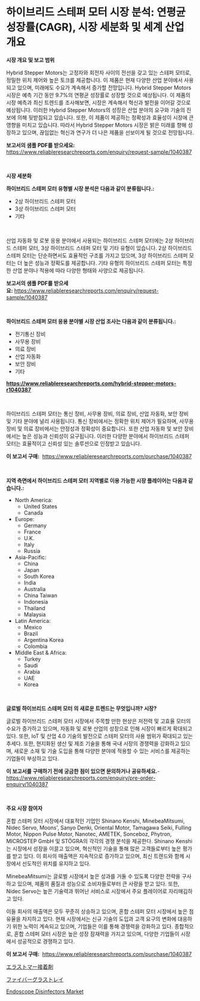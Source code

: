 <p><h1>하이브리드 스테퍼 모터 시장 분석: 연평균 성장률(CAGR), 시장 세분화 및 세계 산업 개요</h1></p><p><strong>시장 개요 및 보고 범위</strong></p>
<p><p>Hybrid Stepper Motors는 고정자와 회전자 사이의 전선을 갖고 있는 스테퍼 모터로, 정밀한 위치 제어와 높은 토크를 제공합니다. 이 제품은 현재 다양한 산업 분야에서 사용되고 있으며, 미래에도 수요가 계속해서 증가할 전망입니다. Hybrid Stepper Motors 시장은 예측 기간 동안 9.7%의 연평균 성장률로 성장할 것으로 예상됩니다. 이 제품의 시장 예측과 최신 트렌드를 조사해보면, 시장은 계속해서 혁신과 발전을 이어갈 것으로 예상됩니다. 이러한 Hybrid Stepper Motors의 성장은 산업 분야의 요구와 기술의 진보에 의해 뒷받침되고 있습니다. 또한, 이 제품이 제공하는 정확성과 효율성이 시장에 큰 영향을 미치고 있습니다. 따라서 Hybrid Stepper Motors 시장은 밝은 미래를 향해 성장하고 있으며, 끊임없는 혁신과 연구가 더 나은 제품을 선보이게 될 것으로 전망됩니다.</p></p>
<p><strong>보고서의 샘플 PDF를 받으세요:</strong> <a href="https://www.reliableresearchreports.com/enquiry/request-sample/1040387">https://www.reliableresearchreports.com/enquiry/request-sample/1040387</a></p>
<p>&nbsp;</p>
<p><strong>시장 세분화</strong></p>
<p><strong>하이브리드 스테퍼 모터 유형별 시장 분석은 다음과 같이 분류됩니다.:</strong></p>
<p><ul><li>2상 하이브리드 스테퍼 모터</li><li>3상 하이브리드 스테퍼 모터</li><li>기타</li></ul></p>
<p>&nbsp;</p>
<p><p>산업 자동화 및 로봇 응용 분야에서 사용되는 하이브리드 스테퍼 모터에는 2상 하이브리드 스테퍼 모터, 3상 하이브리드 스테퍼 모터 및 기타 유형이 있습니다. 2상 하이브리드 스테퍼 모터는 단순하면서도 효율적인 구조를 가지고 있으며, 3상 하이브리드 스테퍼 모터는 더 높은 성능과 정확도를 제공합니다. 기타 유형의 하이브리드 스테퍼 모터는 특정한 산업 분야나 적용에 따라 다양한 형태와 사양으로 제공됩니다.</p></p>
<p><strong>보고서의 샘플 PDF를 받으세요:</strong>&nbsp;<a href="https://www.reliableresearchreports.com/enquiry/request-sample/1040387">https://www.reliableresearchreports.com/enquiry/request-sample/1040387</a></p>
<p>&nbsp;</p>
<p><strong> 하이브리드 스테퍼 모터 응용 분야별 시장 산업 조사는 다음과 같이 분류됩니다.:</strong></p>
<p><ul><li>전기통신 장비</li><li>사무용 장비</li><li>의료 장비</li><li>산업 자동화</li><li>보안 장비</li><li>기타</li></ul></p>
<p><strong><a href="https://www.reliableresearchreports.com/hybrid-stepper-motors-r1040387">https://www.reliableresearchreports.com/hybrid-stepper-motors-r1040387</a></strong></p>
<p>&nbsp;</p>
<p><p>하이브리드 스테퍼 모터는 통신 장비, 사무용 장비, 의료 장비, 산업 자동화, 보안 장비 및 기타 분야에 널리 사용됩니다. 통신 장비에서는 정확한 위치 제어가 필요하며, 사무용 장비 및 의료 장비에서는 안정성과 정확성이 중요합니다. 또한 산업 자동화 및 보안 장비에서는 높은 성능과 신뢰성이 요구됩니다. 이러한 다양한 분야에서 하이브리드 스테퍼 모터는 효율적이고 신뢰성 있는 솔루션으로 인정받고 있습니다.</p></p>
<p><strong>이 보고서 구매:</strong>&nbsp; <a href="https://www.reliableresearchreports.com/purchase/1040387">https://www.reliableresearchreports.com/purchase/1040387</a></p>
<p>&nbsp;</p>
<p><strong>지역 측면에서 하이브리드 스테퍼 모터 지역별로 이용 가능한 시장 플레이어는 다음과 같습니다.:</strong></p>
<p><ul>
    <li>
        North America:
        <ul>
            <li>United States</li>
            <li>Canada</li>
        </ul>
    </li>
    <li>
        Europe:
        <ul>
            <li>Germany</li>
            <li>France</li>
            <li>U.K.</li>
            <li>Italy</li>
            <li>Russia</li>
        </ul>
    </li>
    <li>
        Asia-Pacific:
        <ul>
            <li>China</li>
            <li>Japan</li>
            <li>South Korea</li>
            <li>India</li>
            <li>Australia</li>
            <li>China Taiwan</li>
            <li>Indonesia</li>
            <li>Thailand</li>
            <li>Malaysia</li>
        </ul>
    </li>
    <li>
        Latin America:
        <ul>
            <li>Mexico</li>
            <li>Brazil</li>
            <li>Argentina Korea</li>
            <li>Colombia</li>
        </ul>
    </li>
    <li>
        Middle East & Africa:
        <ul>
            <li>Turkey</li>
            <li>Saudi</li>
            <li>Arabia</li>
            <li>UAE</li>
            <li>Korea</li>
        </ul>
    </li>
    </ul></p>
<p>&nbsp;</p>
<p><strong>글로벌 하이브리드 스테퍼 모터 의 새로운 트렌드는 무엇입니까? 시장?</strong></p>
<p><p>글로벌 하이브리드 스테퍼 모터 시장에서 주목할 만한 현상은 저전력 및 고효율 모터의 수요가 증가하고 있으며, 자동화 및 로봇 산업의 성장으로 인해 시장이 빠르게 확대되고 있다. 또한, IoT 및 산업 4.0 기술의 발전으로 스테퍼 모터의 사용 범위가 확대되고 있는 추세다. 또한, 현지화된 생산 및 제조 기술을 통해 국내 시장의 경쟁력을 강화하고 있으며, 새로운 소재 및 기술 도입을 통해 다양한 분야에 적용할 수 있는 서비스를 제공하는 기업들이 부상하고 있다.</p></p>
<p><strong>이 보고서를 구매하기 전에 궁금한 점이 있으면 문의하거나 공유하세요.</strong>- <a href="https://www.reliableresearchreports.com/enquiry/pre-order-enquiry/1040387">https://www.reliableresearchreports.com/enquiry/pre-order-enquiry/1040387</a></p>
<p>&nbsp;</p>
<p><strong>주요 시장 참여자</strong></p>
<p><p>혼합 스테퍼 모터 시장에서 대표적인 기업인 Shinano Kenshi, MinebeaMitsumi, Nidec Servo, Moons', Sanyo Denki, Oriental Motor, Tamagawa Seiki, Fulling Motor, Nippon Pulse Motor, Nanotec, AMETEK, Sonceboz, Phytron, MICROSTEP GmbH 및 STÖGRA의 각각의 경쟁 분석을 제공한다. Shinano Kenshi는 시장에서 성장을 이끌고 있으며, 혁신적인 기술을 통해 많은 고객들로부터 높은 평가를 받고 있다. 이 회사의 매출액은 지속적으로 증가하고 있으며, 최신 트렌드와 함께 시장에서 선도적인 위치를 유지하고 있다. </p><p>MinebeaMitsumi는 글로벌 시장에서 높은 성과를 거둘 수 있도록 다양한 전략을 구사하고 있으며, 제품의 품질과 성능으로 소비자들로부터 큰 사랑을 받고 있다. 또한, Nidec Servo는 높은 기술력과 뛰어난 서비스로 시장에서 주요 플레이어로 자리매김하고 있다. </p><p>이들 회사의 매출액은 모두 꾸준히 상승하고 있으며, 혼합 스테퍼 모터 시장에서 높은 점유율을 차지하고 있다. 현재 시장에서는 신규 기술의 도입과 고객 요구의 변화에 대응하기 위한 노력이 계속되고 있으며, 기업들은 이를 통해 경쟁력을 강화하고 있다. 종합적으로, 혼합 스테퍼 모터 시장은 높은 성장 잠재력을 가지고 있으며, 다양한 기업들이 시장에서 성공적으로 경쟁하고 있다.</p></p>
<p><strong>이 보고서 구매:</strong>&nbsp;&nbsp;<a href="https://www.reliableresearchreports.com/purchase/1040387">https://www.reliableresearchreports.com/purchase/1040387</a></p>
<p><p><a href="https://github.com/KaydenJohns1964/Market-Research-Report-List-1/blob/main/376700631808.md">エラストマー接着剤</a></p><p><a href="https://github.com/marbadji/Market-Research-Report-List-1/blob/main/915330231807.md">ファイバーグラストレイ</a></p><p><a href="https://copper-carbon-84f.notion.site/Endoscope-Disinfectors-Market-Analysis-Its-CAGR-Market-Segmentation-and-Global-Industry-Overview-93a537f092914a95ad1bdedf3ab09ad9">Endoscope Disinfectors Market</a></p></p>
